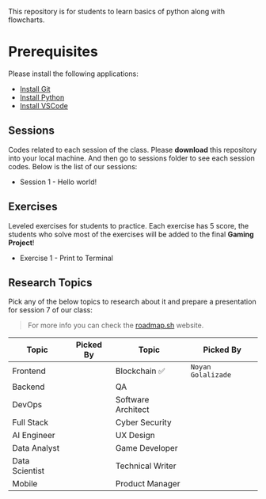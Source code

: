 This repository is for students to learn basics of python along with flowcharts.

# Prerequisites

Please install the following applications:

- [Install Git](https://git-scm.com/downloads)
- [Install Python](https://www.python.org/downloads/release/python-3130/)
- [Install VSCode](https://code.visualstudio.com/)

## Sessions

Codes related to each session of the class.
Please **download** this repository into your local machine.
And then go to sessions folder to see each session codes.
Below is the list of our sessions:

- Session 1 - Hello world!

## Exercises

Leveled exercises for students to practice. Each exercise has 5 score, the students who solve most of the exercises will be added to the final **Gaming Project**!

- Exercise 1 - Print to Terminal

## Research Topics

Pick any of the below topics to research about it and prepare a presentation for session 7 of our class:

> For more info you can check the [roadmap.sh](https://roadmap.sh) website.

| Topic          | Picked By | Topic              | Picked By          |
| -------------- | --------- | ------------------ | ------------------ |
| Frontend       |           | Blockchain ✅      | `Noyan Golalizade` |
| Backend        |           | QA                 |                    |
| DevOps         |           | Software Architect |                    |
| Full Stack     |           | Cyber Security     |                    |
| AI Engineer    |           | UX Design          |                    |
| Data Analyst   |           | Game Developer     |                    |
| Data Scientist |           | Technical Writer   |                    |
| Mobile         |           | Product Manager    |                    |
